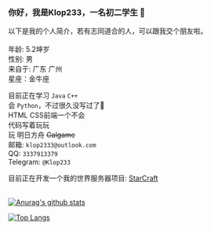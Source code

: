 ### 你好，我是Klop233，一名初二学生 👋
以下是我的个人简介，若有志同道合的人，可以跟我交个朋友啦。<br>
<br>
年龄: 5.2坤岁 <br>
性别: 男<br>
来自于: 广东 广州 <br>
星座：金牛座<br>

目前正在学习 `Java` `C++`<br>
会 `Python`，不过很久没写过了🤔 <br>
HTML CSS前端一个不会 <br>
代码写着玩玩 <br>
玩 明日方舟 ~~Galgame~~ <br>
邮箱: `klop2333@outlook.com` <br>
QQ: `3337913379` <br>
Telegram: `@Klop233`

目前正在开发一个我的世界服务器项目: <a href="https://github.com/StarCraftOffical">StarCraft<a> <br><br>

[![Anurag's github stats](https://github-readme-stats.vercel.app/api?username=Klop233&count_private=true&show_icons=true&theme=radical)](https://github.com/anuraghazra/github-readme-stats)

[![Top Langs](https://github-readme-stats.vercel.app/api/top-langs/?username=Klop233&layout=compact&theme=radical)](https://github.com/anuraghazra/github-readme-stats)




<!--
**Klop233/Klop233** is a ✨ _special_ ✨ repository because its `README.md` (this file) appears on your GitHub profile.

Here are some ideas to get you started:

- 🔭 I’m currently working on ...
- 🌱 I’m currently learning ...
- 👯 I’m looking to collaborate on ...
- 🤔 I’m looking for help with ...
- 💬 Ask me about ...
- 📫 How to reach me: ...
- 😄 Pronouns: ...
- ⚡ Fun fact: ...
-->
